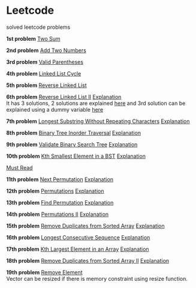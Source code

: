 # Leetcode
solved leetcode problems

**1st problem**
[Two Sum](https://leetcode.com/problems/two-sum/)

**2nd problem**
[Add Two Numbers](https://leetcode.com/problems/add-two-numbers/)

**3rd problem**
[Valid Parentheses](https://leetcode.com/problems/valid-parentheses/)

**4th problem**
[Linked List Cycle](https://leetcode.com/problems/linked-list-cycle/)

**5th problem**
[Reverse Linked List](https://leetcode.com/problems/reverse-linked-list/)

**6th problem**
[Reverse Linked List II](https://leetcode.com/problems/reverse-linked-list-ii/)
[Explanation](https://leetcode.com/problems/reverse-linked-list-ii/discuss/30709/Talk-is-cheap-show-me-the-code-(and-DRAWING))<br/>
It has 3 solutions, 2 solutions are explained [here](https://leetcode.com/articles/reverse-linked-list-ii/#) and 3rd solution can be explained using a dummy variable [here](https://leetcode.com/problems/reverse-linked-list-ii/discuss/30668/C%2B%2B-simple)

**7th problem**
[Longest Substring Without Repeating Characters](https://leetcode.com/problems/longest-substring-without-repeating-characters/)
[Explanation](https://leetcode.com/articles/longest-substring-without-repeating-characters/#)

**8th problem**
[Binary Tree Inorder Traversal](https://leetcode.com/problems/binary-tree-inorder-traversal/)
[Explanation](https://leetcode.com/problems/binary-tree-inorder-traversal/discuss/31231/C%2B%2B-Iterative-Recursive-and-Morris)

**9th problem**
[Validate Binary Search Tree](https://leetcode.com/problems/validate-binary-search-tree/)
[Explanation](https://leetcode.com/articles/validate-binary-search-tree/)

**10th problem**
[Kth Smallest Element in a BST](https://leetcode.com/problems/kth-smallest-element-in-a-bst/)
[Explanation](https://leetcode.com/articles/kth-smallest-element-in-a-bst/)<br/>

[Must Read](https://medium.com/leetcode-patterns/leetcode-pattern-0-iterative-traversals-on-trees-d373568eb0ec)


**11th problem**
[Next Permutation](https://leetcode.com/problems/next-permutation/)
[Explanation](https://leetcode.com/problems/next-permutation/solution/)

**12th problem**
[Permutations](https://leetcode.com/problems/permutations/)
[Explanation](https://leetcode.com/problems/permutations/discuss/18360/C%2B%2B-backtracking-and-nextPermutation)

**13th problem**
[Find Permutation](https://leetcode.com/problems/find-permutation/)
[Explanation](https://leetcode.com/articles/find-permutation/)

**14th problem**
[Permutations II](https://leetcode.com/problems/permutations-ii/)
[Explanation](https://leetcode.com/problems/permutations-ii/discuss/18669/C%2B%2B-backtracking-and-nextPermutation)

**15th problem**
[Remove Duplicates from Sorted Array](https://leetcode.com/problems/remove-duplicates-from-sorted-array/)
[Explanation](https://leetcode.com/articles/remove-duplicates-from-sorted-array/#)

**16th problem**
[Longest Consecutive Sequence](https://leetcode.com/problems/longest-consecutive-sequence/)
[Explanation](https://leetcode.com/articles/longest-consecutive-sequence/#)

**17th problem**
[Kth Largest Element in an Array](https://leetcode.com/problems/kth-largest-element-in-an-array/)
[Explanation](https://leetcode.com/problems/kth-largest-element-in-an-array/discuss/60309/C%2B%2B-STL-partition-and-heapsort)

**18th problem**
[Remove Duplicates from Sorted Array II](https://leetcode.com/problems/remove-duplicates-from-sorted-array-ii/)
[Explanation](https://leetcode.com/problems/remove-duplicates-from-sorted-array/discuss/12022/Short-and-Simple-Java-solution-(easy-to-understand))

**19th problem**
[Remove Element](https://leetcode.com/problems/remove-element/)<br/>
Vector can be resized if there is memory constraint using resize function.
